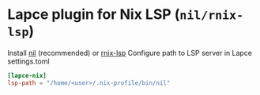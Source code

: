 # Lapce plugin for Nix LSP (`nil/rnix-lsp`)

Install [nil](https://github.com/oxalica/nil) (recommended) or [rnix-lsp](https://github.com/nix-community/rnix-lsp) 
Configure path to LSP server in Lapce settings.toml

```toml
[lapce-nix]
lsp-path = "/home/<user>/.nix-profile/bin/nil"
```
